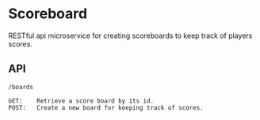 Scoreboard
==========

RESTful api microservice for creating scoreboards to keep track of players scores.

API
---
```/boards```

    GET:    Retrieve a score board by its id.
    POST:   Create a new board for keeping track of scores.
    
     